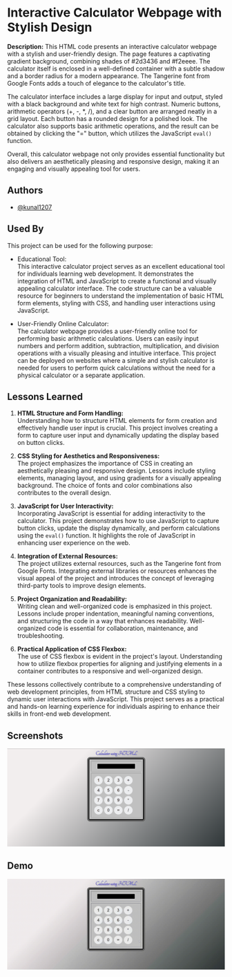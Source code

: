 
# **Interactive Calculator Webpage with Stylish Design**
**Description:**
This HTML code presents an interactive calculator webpage with a stylish and user-friendly design. The page features a captivating gradient background, combining shades of #2d3436 and #f2eeee. The calculator itself is enclosed in a well-defined container with a subtle shadow and a border radius for a modern appearance. The Tangerine font from Google Fonts adds a touch of elegance to the calculator's title.

The calculator interface includes a large display for input and output, styled with a black background and white text for high contrast. Numeric buttons, arithmetic operators (+, -, *, /), and a clear button are arranged neatly in a grid layout. Each button has a rounded design for a polished look. The calculator also supports basic arithmetic operations, and the result can be obtained by clicking the "=" button, which utilizes the JavaScript `eval()` function.

Overall, this calculator webpage not only provides essential functionality but also delivers an aesthetically pleasing and responsive design, making it an engaging and visually appealing tool for users.
## Authors

- [@kunal1207](https://github.com/kunal-1207)


## Used By

This project can be used for the following purpose:<br>

- Educational Tool:<br>
This interactive calculator project serves as an excellent educational tool for individuals learning web development. It demonstrates the integration of HTML and JavaScript to create a functional and visually appealing calculator interface. The code structure can be a valuable resource for beginners to understand the implementation of basic HTML form elements, styling with CSS, and handling user interactions using JavaScript.<br>

- User-Friendly Online Calculator:<br>
The calculator webpage provides a user-friendly online tool for performing basic arithmetic calculations. Users can easily input numbers and perform addition, subtraction, multiplication, and division operations with a visually pleasing and intuitive interface. This project can be deployed on websites where a simple and stylish calculator is needed for users to perform quick calculations without the need for a physical calculator or a separate application.<br>



## Lessons Learned
1. **HTML Structure and Form Handling:**<br>
   Understanding how to structure HTML elements for form creation and effectively handle user input is crucial. This project involves creating a form to capture user input and dynamically updating the display based on button clicks.<br>

2. **CSS Styling for Aesthetics and Responsiveness:**<br>
   The project emphasizes the importance of CSS in creating an aesthetically pleasing and responsive design. Lessons include styling elements, managing layout, and using gradients for a visually appealing background. The choice of fonts and color combinations also contributes to the overall design.<br>

3. **JavaScript for User Interactivity:**<br>
   Incorporating JavaScript is essential for adding interactivity to the calculator. This project demonstrates how to use JavaScript to capture button clicks, update the display dynamically, and perform calculations using the `eval()` function. It highlights the role of JavaScript in enhancing user experience on the web.<br>

4. **Integration of External Resources:**<br>
   The project utilizes external resources, such as the Tangerine font from Google Fonts. Integrating external libraries or resources enhances the visual appeal of the project and introduces the concept of leveraging third-party tools to improve design elements.<br>

5. **Project Organization and Readability:**<br>
   Writing clean and well-organized code is emphasized in this project. Lessons include proper indentation, meaningful naming conventions, and structuring the code in a way that enhances readability. Well-organized code is essential for collaboration, maintenance, and troubleshooting.<br>

6. **Practical Application of CSS Flexbox:**<br>
   The use of CSS flexbox is evident in the project's layout. Understanding how to utilize flexbox properties for aligning and justifying elements in a container contributes to a responsive and well-organized design.<br>

These lessons collectively contribute to a comprehensive understanding of web development principles, from HTML structure and CSS styling to dynamic user interactions with JavaScript. This project serves as a practical and hands-on learning experience for individuals aspiring to enhance their skills in front-end web development.


## Screenshots

![App Screenshot](https://github.com/kunal-1207/HTML/blob/main/Internship%20Project/Calculator%20/screenshot/Screenshot%202023-12-05%20182825.png)


## Demo
![](https://github.com/kunal-1207/HTML/blob/main/Internship%20Project/Calculator%20/gif/screen-capture.gif)


